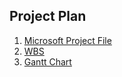 ## Project Plan

1. [Microsoft Project File](https://github.com/ozkuran/swe573/blob/master/docs/plan/ProjectPlan.mpp)
2. [WBS](https://github.com/ozkuran/swe573/blob/master/docs/plan/wbs.png)
3. [Gantt Chart](https://github.com/ozkuran/swe573/blob/master/docs/plan/gantt.png)
